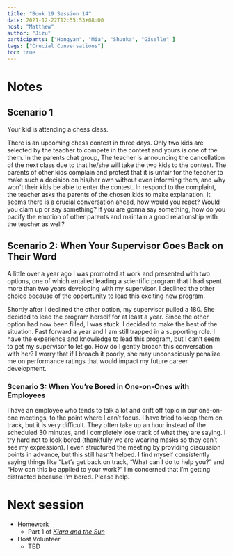 ```yaml
---
title: "Book 19 Session 14"
date: 2021-12-22T12:55:53+08:00
host: "Matthew"
author: "Jizu"
participants: ["Hongyan", "Mia", "Shuuka", "Giselle" ]
tags: ["Crucial Conversations"]
toc: true
---
```


# Notes

## Scenario 1

Your kid is attending a chess class. 

There is an upcoming chess contest in three days. Only two kids are selected by the teacher to compete in the contest and yours is one of the them. In the parents chat group, The teacher is announcing the cancellation of the next class due to that he/she will take the two kids to the contest. The parents of other kids complain and protest that it is unfair for the teacher to make such a decision on his/her own without even informing them, and why won't their kids be able to enter the contest. In respond to the complaint, the teacher asks the parents of the chosen kids to make explanation. It seems there is a crucial conversation ahead, how would you react? Would you clam up or say something? If you are gonna say something, how do you pacify the emotion of other parents and maintain a good relationship with the teacher as well?


## Scenario 2: When Your Supervisor Goes Back on Their Word 

A little over a year ago I was promoted at work and presented with two options, one of which entailed leading a scientific program that I had spent more than two years developing with my supervisor. I declined the other choice because of the opportunity to lead this exciting new program. 

Shortly after I declined the other option, my supervisor pulled a 180. She decided to lead the program herself for at least a year. Since the other option had now been filled, I was stuck. I decided to make the best of the situation. Fast forward a year and I am still trapped in a supporting role. I have the experience and knowledge to lead this program, but I can’t seem to get my supervisor to let go. How do I gently broach this conversation with her? I worry that if I broach it poorly, she may unconsciously penalize me on performance ratings that would impact my future career development.

### Scenario 3: When You’re Bored in One-on-Ones with Employees

I have an employee who tends to talk a lot and drift off topic in our one-on-one meetings, to the point where I can’t focus. I have tried to keep them on track, but it is very difficult. They often take up an hour instead of the scheduled 30 minutes, and I completely lose track of what they are saying. I try hard not to look bored (thankfully we are wearing masks so they can’t see my expression). I even structured the meeting by providing discussion points in advance, but this still hasn’t helped. I find myself consistently saying things like “Let’s get back on track, “What can I do to help you?” and “How can this be applied to your work?” I’m concerned that I’m getting distracted because I’m bored. Please help.

# Next session

- Homework
  - Part 1 of [*Klara and the Sun*](/news/2021-aug-candidates-annouce/)
- Host Volunteer
  - TBD
